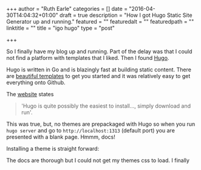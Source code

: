 +++
author = "Ruth Earle"
categories = []
date = "2016-04-30T14:04:32+01:00"
draft = true
description = "How I got Hugo Static Site Generator up and running."
featured = ""
featuredalt = ""
featuredpath = ""
linktitle = ""
title = "igo hugo"
type = "post"

+++

So I finally have my blog up and running. Part of the delay was that I could not find a platform with templates that I liked. Then I found [Hugo][1].

Hugo is written in Go and is blazingly fast at building static content. There are [beautiful templates][2] to get you started and it was relatively easy to get everything onto Github.

The [website][1] states 

>'Hugo is quite possibly the easiest to install..., simply download and run'. 

This was true, but, no themes are prepackaged with Hugo so when you run
`hugo server` and go to `http://localhost:1313` (default port) you are presented with a blank page. Hmmm, docs!



Installing a theme is straight forward:


The docs are thorough but I could not get my themes css to load. I finally 


[1]: https://gohugo.io/
[2]: http://themes.gohugo.io/

